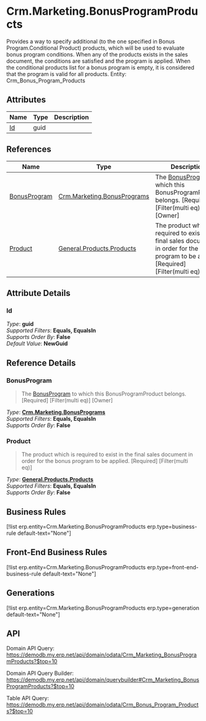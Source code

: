 # Crm.Marketing.BonusProgramProducts

Provides a way to specify additional (to the one specified in Bonus Program.Conditional Product) products, which will be used to evaluate bonus program conditions. When any of the products exists in the sales document, the conditions are satisfied and the program is applied. When the conditional products list for a bonus program is empty, it is considered that the program is valid for all products. Entity: Crm_Bonus_Program_Products

## Attributes

| Name | Type | Description |
| ---- | ---- | --- |
| [Id](Crm.Marketing.BonusProgramProducts.md#Id) | guid |  

## References

| Name | Type | Description |
| ---- | ---- | --- |
| [BonusProgram](Crm.Marketing.BonusProgramProducts.md#BonusProgram) | [Crm.Marketing.BonusPrograms](Crm.Marketing.BonusPrograms.md) | The [BonusProgram](Crm.Marketing.BonusProgramProducts.md#BonusProgram) to which this BonusProgramProduct belongs. [Required] [Filter(multi eq)] [Owner] |
| [Product](Crm.Marketing.BonusProgramProducts.md#Product) | [General.Products.Products](General.Products.Products.md) | The product which is required to exist in the final sales document in order for the bonus program to be applied. [Required] [Filter(multi eq)] |


## Attribute Details

### Id

_Type_: **guid**  
_Supported Filters_: **Equals, EqualsIn**  
_Supports Order By_: **False**  
_Default Value_: **NewGuid**  


## Reference Details

### BonusProgram

> The [BonusProgram](Crm.Marketing.BonusProgramProducts.md#BonusProgram) to which this BonusProgramProduct belongs. [Required] [Filter(multi eq)] [Owner]

_Type_: **[Crm.Marketing.BonusPrograms](Crm.Marketing.BonusPrograms.md)**  
_Supported Filters_: **Equals, EqualsIn**  
_Supports Order By_: **False**  

### Product

> The product which is required to exist in the final sales document in order for the bonus program to be applied. [Required] [Filter(multi eq)]

_Type_: **[General.Products.Products](General.Products.Products.md)**  
_Supported Filters_: **Equals, EqualsIn**  
_Supports Order By_: **False**  



## Business Rules

[!list erp.entity=Crm.Marketing.BonusProgramProducts erp.type=business-rule default-text="None"]

## Front-End Business Rules

[!list erp.entity=Crm.Marketing.BonusProgramProducts erp.type=front-end-business-rule default-text="None"]

## Generations

[!list erp.entity=Crm.Marketing.BonusProgramProducts erp.type=generation default-text="None"]

## API

Domain API Query:
<https://demodb.my.erp.net/api/domain/odata/Crm_Marketing_BonusProgramProducts?$top=10>

Domain API Query Builder:
<https://demodb.my.erp.net/api/domain/querybuilder#Crm_Marketing_BonusProgramProducts?$top=10>

Table API Query:
<https://demodb.my.erp.net/api/domain/odata/Crm_Bonus_Program_Products?$top=10>

